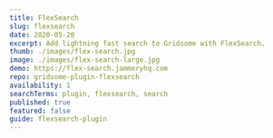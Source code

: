 ```yaml
---
title: FlexSearch
slug: flexsearch
date: 2020-05-20
excerpt: Add lightning fast search to Gridsome with FlexSearch.
thumb: ./images/flex-search.jpg
image: ./images/flex-search-large.jpg
demo: https://flex-search.jammeryhq.com
repo: gridsome-plugin-flexsearch
availability: 1
searchTerms: plugin, flexsearch, search
published: true
featured: false
guide: flexsearch-plugin
---
```


